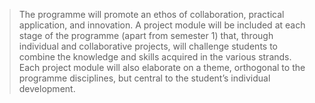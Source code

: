 
>The programme will promote an ethos of collaboration, practical application, and innovation. A project module will be included at each stage of the programme (apart from semester 1) that, through individual and collaborative projects, will challenge students to combine the knowledge and skills acquired in the various strands. Each project module will also elaborate on a theme, orthogonal to the programme disciplines, but central to the student’s individual development. 